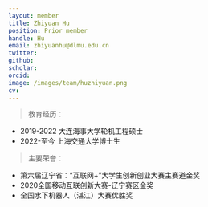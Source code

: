 ```yaml
---
layout: member
title: Zhiyuan Hu
position: Prior member
handle: Hu
email: zhiyuanhu@dlmu.edu.cn
twitter: 
github: 
scholar:
orcid: 
image: /images/team/huzhiyuan.png
cv: 
---
```


> 教育经历：

- 2019-2022 大连海事大学轮机工程硕士 
- 2022-至今 上海交通大学博士生

> 主要荣誉：

- 第六届辽宁省：“互联网+”大学生创新创业大赛主赛道金奖
- 2020全国移动互联创新大赛-辽宁赛区金奖
- 全国水下机器人（湛江）大赛优胜奖